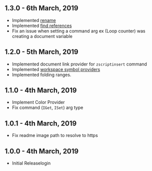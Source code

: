 ## 1.3.0 - 6th March, 2019
* Implemented [rename](https://code.visualstudio.com/docs/editor/editingevolved#_rename-symbol)
* Implemented [find references](https://code.visualstudio.com/docs/editor/editingevolved#_peek)
* Fix an issue when setting a command arg ex (Loop counter) was creating a document variable

## 1.2.0 - 5th March, 2019
* Implemented document link provider for `zscriptinsert` command
* Implemented [workspace symbol providers](https://code.visualstudio.com/docs/editor/editingevolved#_open-symbol-by-name)
* Implemented folding ranges.

## 1.1.0 - 4th March, 2019
* Implement Color Provider
* Fix command (`IGet`, `ISet`) arg type

## 1.0.1 - 4th March, 2019
* Fix readme image path to resolve to https

## 1.0.0 - 4th March, 2019
* Initial Releaselogin 